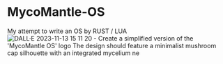 # MycoMantle-OS

My attempt to write an OS by RUST / LUA
![DALL·E 2023-11-13 15 11 20 - Create a simplified version of the 'MycoMantle OS' logo  The design should feature a minimalist mushroom cap silhouette with an integrated mycelium ne](https://github.com/Somayyah/MycoMantle-OS/assets/55834191/c54c04ec-a98e-470c-b45c-a33324a579e7)
